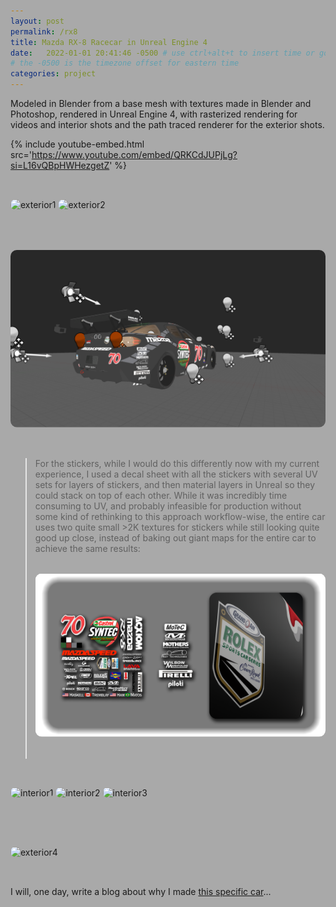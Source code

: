 ```yaml
---
layout: post
permalink: /rx8
title: Mazda RX-8 Racecar in Unreal Engine 4
date:   2022-01-01 20:41:46 -0500 # use ctrl+alt+t to insert time or go to command palette
# the -0500 is the timezone offset for eastern time
categories: project
---
```


<style>
 html {
    background-color: darkgray;
 }
 img {
    clip-path: inset(0% 0% 0% 0% round 10px);
    margin-top: 2rem;
    margin-bottom: 2rem;
 }
.EmbedWrapper {
    position: relative;
    padding-bottom: 56.25%; /* 16:9 */
    height: 0;
    overflow: hidden;
}
.EmbedWrapper iframe {
    position: absolute;
    top: 0;
    left: 0;
    width: 100%;
    height: 100%;
}
</style>

Modeled in Blender from a base mesh with textures made in Blender and Photoshop, rendered in Unreal Engine 4, with rasterized rendering for videos and interior shots and the path traced renderer for the exterior shots.

{% include youtube-embed.html src='https://www.youtube.com/embed/QRKCdJUPjLg?si=L16vQBpHWHezgetZ' %}

![exterior1](https://raw.githubusercontent.com/BillyJoelsNightmareExplosion/BillyJoelsNightmareExplosion.github.io/master/_files/photos/rx8/exterior_1.png)
![exterior2](https://raw.githubusercontent.com/BillyJoelsNightmareExplosion/BillyJoelsNightmareExplosion.github.io/master/_files/photos/rx8/exterior_2.jpg)
![exterior3](https://raw.githubusercontent.com/BillyJoelsNightmareExplosion/BillyJoelsNightmareExplosion.github.io/master/_files/photos/rx8/exterior_3.png)

> For the stickers, while I would do this differently now with my current experience, I used a decal sheet with all the stickers with several UV sets for layers of stickers, and then material layers in Unreal so they could stack on top of each other. While it was incredibly time consuming to UV, and probably infeasible for production without some kind of rethinking to this approach workflow-wise, the entire car uses two quite small >2K textures for stickers while still looking quite good up close, instead of baking out giant maps for the entire car to achieve the same results:
![stickers](https://raw.githubusercontent.com/BillyJoelsNightmareExplosion/BillyJoelsNightmareExplosion.github.io/master/_files/photos/rx8/stickers_demo.png)

![interior1](https://raw.githubusercontent.com/BillyJoelsNightmareExplosion/BillyJoelsNightmareExplosion.github.io/master/_files/photos/rx8/interior_1.png)
![interior2](https://raw.githubusercontent.com/BillyJoelsNightmareExplosion/BillyJoelsNightmareExplosion.github.io/master/_files/photos/rx8/interior_2.png)
![interior3](https://raw.githubusercontent.com/BillyJoelsNightmareExplosion/BillyJoelsNightmareExplosion.github.io/master/_files/photos/rx8/interior_3.png)

![exterior4](https://raw.githubusercontent.com/BillyJoelsNightmareExplosion/BillyJoelsNightmareExplosion.github.io/master/_files/photos/rx8/exterior_4.png)

I will, one day, write a blog about why I made [this specific car](https://www.google.com/search?sca_esv=567123728&q=speedsource+rx8+2008+70+rolex+24&tbm=isch&source=lnms&sa=X&ved=2ahUKEwj1xLen07qBAxWOUkEAHXxTBNcQ0pQJegQICxAB&biw=1281&bih=1320&dpr=1.5)...